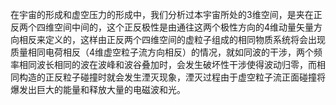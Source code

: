 
在宇宙的形成和虚空压力的形成中，我们分析过本宇宙所处的3维空间，是夹在正反两个四维空间中间的，这个正反极性是由通往这两个极性方向的4维动量矢量方向相反来定义的，这样由正反两个四维空间的虚粒子组成的相同物质系统将会出现质量相同电荷相反（4维虚空粒子流方向相反）的情况，就如同波的干涉，两个频率相同波长相同的波在波峰和波谷叠加时，会发生破坏性干涉使得波动归零，而相同构造的正反粒子碰撞时就会发生湮灭现象，湮灭过程由于虚空粒子流正面碰撞将爆发出巨大的能量和释放大量的电磁波和光。

